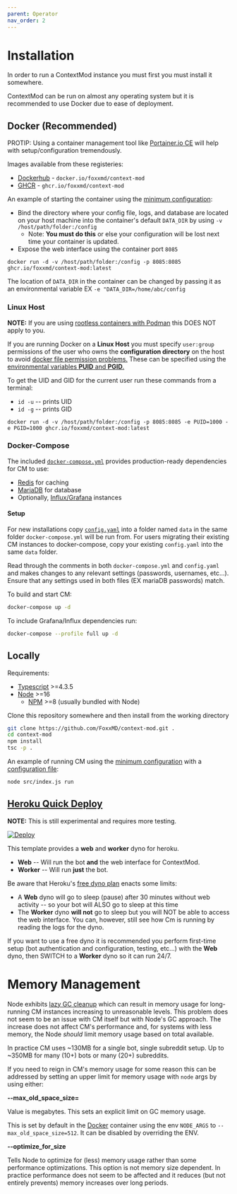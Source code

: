 ```yaml
---
parent: Operator
nav_order: 2
---
```


# Installation

In order to run a ContextMod instance you must first you must install it somewhere.

ContextMod can be run on almost any operating system but it is recommended to use Docker due to ease of deployment.

## Docker (Recommended)

PROTIP: Using a container management tool like [Portainer.io CE](https://www.portainer.io/products/community-edition) will help with setup/configuration tremendously.

Images available from these registeries:

* [Dockerhub](https://hub.docker.com/r/foxxmd/context-mod) - `docker.io/foxxmd/context-mod`
* [GHCR](https://github.com/foxxmd/context-mod/pkgs/container/context-mod) - `ghcr.io/foxxmd/context-mod`

An example of starting the container using the [minimum configuration](configuration.md#minimum-config):

* Bind the directory where your config file, logs, and database are located on your host machine into the container's default `DATA_DIR` by using `-v /host/path/folder:/config`
  * Note: **You must do this** or else your configuration will be lost next time your container is updated.
* Expose the web interface using the container port `8085`

```
docker run -d -v /host/path/folder:/config -p 8085:8085 ghcr.io/foxxmd/context-mod:latest
```

The location of `DATA_DIR` in the container can be changed by passing it as an environmental variable EX `-e "DATA_DIR=/home/abc/config`

### Linux Host

**NOTE:** If you are using [rootless containers with Podman](https://developers.redhat.com/blog/2020/09/25/rootless-containers-with-podman-the-basics#why_podman_) this DOES NOT apply to you.

If you are running Docker on a **Linux Host** you must specify `user:group` permissions of the user who owns the **configuration directory** on the host to avoid [docker file permission problems.](https://ikriv.com/blog/?p=4698) These can be specified using the [environmental variables **PUID** and **PGID**.](https://docs.linuxserver.io/general/understanding-puid-and-pgid)

To get the UID and GID for the current user run these commands from a terminal:

* `id -u` -- prints UID
* `id -g` -- prints GID

```
docker run -d -v /host/path/folder:/config -p 8085:8085 -e PUID=1000 -e PGID=1000 ghcr.io/foxxmd/context-mod:latest
```

### Docker-Compose

The included [`docker-compose.yml`](/docker-compose.yml) provides production-ready dependencies for CM to use:

* [Redis](https://redis.io/) for caching
* [MariaDB](https://mariadb.org/) for database
* Optionally, [Influx/Grafana](database.md#influx) instances

#### Setup

For new installations copy [`config.yaml`](/docker/config/docker-compose/config.yaml) into a folder named `data` in the same folder `docker-compose.yml` will be run from. For users migrating their existing CM instances to docker-compose, copy your existing `config.yaml` into the same `data` folder.

Read through the comments in both `docker-compose.yml` and `config.yaml` and makes changes to any relevant settings (passwords, usernames, etc...). Ensure that any settings used in both files (EX mariaDB passwords) match.

To build and start CM:

```bash
docker-compose up -d
```

To include Grafana/Influx dependencies run:

```bash
docker-compose --profile full up -d
```

## Locally

Requirements:

* [Typescript](https://www.typescriptlang.org/) >=4.3.5
* [Node](https://nodejs.org) >=16
  * [NPM](https://www.npmjs.com/) >=8 (usually bundled with Node)

Clone this repository somewhere and then install from the working directory

```bash
git clone https://github.com/FoxxMD/context-mod.git .
cd context-mod
npm install
tsc -p .
```

An example of running CM using the [minimum configuration](configuration.md#minimum-config) with a [configuration file](configuration.md#file-configuration-recommended):

```bash
node src/index.js run
```

## [Heroku Quick Deploy](https://heroku.com/about)

**NOTE:** This is still experimental and requires more testing.

[![Deploy](https://www.herokucdn.com/deploy/button.svg)](https://dashboard.heroku.com/new?template=https://github.com/FoxxMD/context-mod)

This template provides a **web** and **worker** dyno for heroku.

* **Web** -- Will run the bot **and** the web interface for ContextMod.
* **Worker** -- Will run **just** the bot.

Be aware that Heroku's [free dyno plan](https://devcenter.heroku.com/articles/free-dyno-hours#dyno-sleeping) enacts some limits:

* A **Web** dyno will go to sleep (pause) after 30 minutes without web activity -- so your bot will ALSO go to sleep at this time
* The **Worker** dyno **will not** go to sleep but you will NOT be able to access the web interface. You can, however, still see how Cm is running by reading the logs for the dyno.

If you want to use a free dyno it is recommended you perform first-time setup (bot authentication and configuration, testing, etc...) with the **Web** dyno, then SWITCH to a **Worker** dyno so it can run 24/7.

# Memory Management

Node exhibits [lazy GC cleanup](https://github.com/FoxxMD/context-mod/issues/90#issuecomment-1190384006) which can result in memory usage for long-running CM instances increasing to unreasonable levels. This problem does not seem to be an issue with CM itself but with Node's GC approach. The increase does not affect CM's performance and, for systems with less memory, the Node *should* limit memory usage based on total available.

In practice CM uses ~130MB for a single bot, single subreddit setup. Up to ~350MB for many (10+) bots or many (20+) subreddits.

If you need to reign in CM's memory usage for some reason this can be addressed by setting an upper limit for memory usage with `node` args by using either:

**--max_old_space_size=**

Value is megabytes. This sets an explicit limit on GC memory usage.

This is set by default in the [Docker](#docker-recommended) container using the env `NODE_ARGS` to `--max_old_space_size=512`. It can be disabled by overriding the ENV.

**--optimize_for_size**

Tells Node to optimize for (less) memory usage rather than some performance optimizations. This option is not memory size dependent. In practice performance does not seem to be affected and it reduces (but not entirely prevents) memory increases over long periods.
